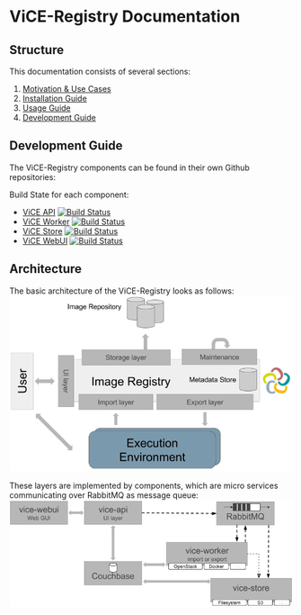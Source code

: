 # ViCE-Registry Documentation

## Structure

This documentation consists of several sections:

1. [Motivation & Use Cases](./motivation.md)
2. [Installation  Guide](./installation.md)
3. [Usage Guide](./usage.md)
4. [Development Guide](./development.md)

## Development Guide

The ViCE-Registry components can be found in their own Github repositories:

Build State for each component:
 * [ViCE API](https://github.com/vice-registry/vice-api) [![Build Status](https://travis-ci.org/vice-registry/vice-api.svg?branch=master)](https://travis-ci.org/vice-registry/vice-api)
 * [ViCE Worker](https://github.com/vice-registry/vice-worker)  [![Build Status](https://travis-ci.org/vice-registry/vice-worker.svg?branch=master)](https://travis-ci.org/vice-registry/vice-worker)
 * [ViCE Store](https://github.com/vice-registry/vice-store) [![Build Status](https://travis-ci.org/vice-registry/vice-store.svg?branch=master)](https://travis-ci.org/vice-registry/vice-store)
 * [ViCE WebUI](https://github.com/vice-registry/vice-webui) [![Build Status](https://travis-ci.org/vice-registry/vice-webui.svg?branch=master)](https://travis-ci.org/vice-registry/vice-webui)

## Architecture

The basic architecture of the ViCE-Registry looks as follows:
![ViCE Registry Architecture](vice-registry-architecture.png "ViCE Registry Architecture")

These layers are implemented by components, which are micro services communicating
over RabbitMQ as message queue:
![ViCE Registry Components](vice-registry-components.png "ViCE Registry Components")
